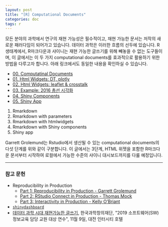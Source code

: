```yaml
---
layout: post
title: "[R] Computational Documents"
categories: doc
tags: r
---
```


모든 분야의 과학에서 연구의 재현 가능성은 필수적이고, 재현 가능한 문서는 저작의 새로운 패러다임이 되어가고 있습니다. 데이터 과학은 이러한 흐름의 선두에 있습니다. R 생태계에서, R마크다운과 샤이니는 재현 가능한 글쓰기를 위해 빼놓을 수 없는 도구들이며, 이 글에서는 이 두 가지 computational documents를 효과적으로 활용하기 위한 방법을 다루고자 합니다. 아래 링크에서도 동일한 내용을 확인하실 수 있습니다. 

- [00. Computatinal Documents](https://jhgan00.github.io/computational_docs/index.html)
- [01. Html Widgets: DT, plotly](https://jhgan00.github.io/computational_docs/widgets1.html)
- [02. Html Widgets: leaflet & crosstalk](https://jhgan00.github.io/computational_docs/widgets2.html)
- [03. Example: 2016 총선 시각화](https://jhgan00.github.io/computational_docs/election2016.html)
- [04. Shiny Components](https://jhgan00.github.io/computational_docs/shiny_comp.html)
- [05. Shiny App](https://jhgan00.github.io/computational_docs/shiny_app.html)

1. Rmarkdown
2. Rmarkdown with parameters
3. Rmarkdown with htmlwidgets
4. Rmarkdown with Shiny components
5. Shiny app

Garrett Grolemund는 Rstudio에서 생산될 수 있는 computational documents의 다섯 단계를 위와 같이 구분합니다. 이 글에서는 3단계, HTML 위젯을 포함한 R마크다운 문서부터 시작하여 로컬에서 가능한 수준의 샤이니 대시보드까지를 다룰 예정입니다.

---


### 참고 문헌

- Reproducibility in Production
    - [Part 1: Reproducibility in Production - Garrett Grolemund](https://resources.rstudio.com/webinars/reproducibility-in-production)
    - [Part 2: RStudio Connect in Production - Thomas Mock](https://resources.rstudio.com/webinars/rstudio-connect-in-production)
    - [Part 3: Interactivity in Production - Kelly O’Briant](http://pages.rstudio.net/InteractivityinProduction_WebinarRegistration.html)
- [`shinydashboard`](https://rstudio.github.io/shinydashboard/)
- [데이터 과학 시대 재현가능한 글쓰기](https://statkclee.github.io/ds-authoring/ds-kofac-writing.html#/), 한국과학창의재단, "2019 소프트웨어(SW) 정보교육 담당 교원 대상 연수", 11월 9일, 대전 인터시티 호텔